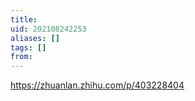 ```yaml
---
title: 
uid: 202108242253
aliases: []
tags: []
from: 
---
```

https://zhuanlan.zhihu.com/p/403228404